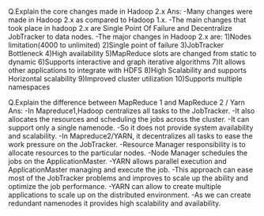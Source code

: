 Q.Explain the core changes made in Hadoop 2.x
Ans:
-Many changes were made in Hadoop 2.x as compared to Hadoop 1.x.
-The main changes that took place in hadoop 2.x are Single Point Of Failure and Decentralize JobTracker to data nodes.
-The major changes in Hadoop 2.x are:
1)Nodes limitation(4000 to unlimited)
2)Single point of failure
3)JobTracker Bottleneck
4)High availability
5)MapReduce slots are changed from static to dynamic
6)Supports interactive and graph iterative algorithms
7)It allows other applications to integrate with HDFS
8)High Scalability and supports Horizontal scalability
9)Improved cluster utilization
10)Supports multiple namespaces


Q.Explain the difference between MapReduce 1 and MapReduce 2 / Yarn
Ans:
-In Mapreduce1,Hadoop centralizes all tasks to the JobTracker.
-It also allocates the resources and scheduling the jobs across the cluster.
-It can support only a single namenode.
-So it does not provide system availability and scalability.
-In Mapreduce2/YARN, it decentralizes all tasks to ease the work pressure on the JobTracker.
-Resource Manager responsibility is to allocate resources to the particular nodes.
-Node Manager schedules the jobs on the ApplicationMaster.
-YARN allows parallel execution and ApplicationMaster managing and execute the job.
-This approach can ease most of the JobTracker problems and improves to scale up the ability and optimize the job performance.
-YARN can allow to create multiple applications to scale up on the distributed environment.
-As we can create redundant namenodes it provides high scalability and availability.
